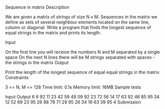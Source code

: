 Sequence in matrix
Description

We are given a matrix of strings of size N x M. Sequences in the matrix we define as sets of several neighbour elements located on the same line, column or diagonal. Write a program that finds the longest sequence of equal strings in the matrix and prints its length.

Input

On the first line you will receive the numbers N and M separated by a single space
On the next N lines there will be M strings separated with spaces - the strings in the matrix
Output

Print the length of the longest sequence of equal equal strings in the matrix
Constraints

3 <= N, M <= 128
Time limit: 0.1s
Memory limit: 16MB
Sample tests

Input	Output
6 6
92 11 23 42 59 48
09 92 23 72 56 14
17 63 92 46 85 95
34 12 52 69 23 95
26 88 78 71 29 95
26 34 16 63 39 95	4
Submission
